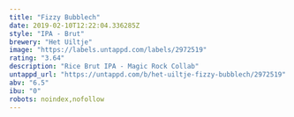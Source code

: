 ```yaml
---
title: "Fizzy Bubblech"
date: 2019-02-10T12:22:04.336285Z
style: "IPA - Brut"
brewery: "Het Uiltje"
image: "https://labels.untappd.com/labels/2972519"
rating: "3.64"
description: "Rice Brut IPA - Magic Rock Collab"
untappd_url: "https://untappd.com/b/het-uiltje-fizzy-bubblech/2972519"
abv: "6.5"
ibu: "0"
robots: noindex,nofollow
---
```

